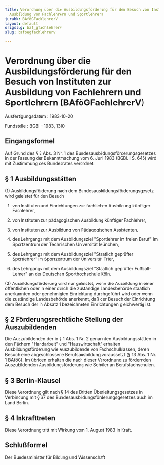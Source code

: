 ```yaml
---
Title: Verordnung über die Ausbildungsförderung für den Besuch von Instituten zur
  Ausbildung von Fachlehrern und Sportlehrern
jurabk: BAföGFachlehrerV
layout: default
origslug: baf_gfachlehrerv
slug: bafoegfachlehrerv

---
```


# Verordnung über die Ausbildungsförderung für den Besuch von Instituten zur Ausbildung von Fachlehrern und Sportlehrern (BAföGFachlehrerV)

Ausfertigungsdatum
:   1983-10-20

Fundstelle
:   BGBl I: 1983, 1310



## Eingangsformel

Auf Grund des § 2 Abs. 3 Nr. 1 des Bundesausbildungsförderungsgesetzes in der Fassung der Bekanntmachung vom 6. Juni 1983 (BGBl. I S. 645) wird mit Zustimmung des Bundesrates verordnet:


## § 1 Ausbildungsstätten

(1) Ausbildungsförderung nach dem Bundesausbildungsförderungsgesetz wird geleistet für den Besuch

1.  von Instituten und Einrichtungen zur fachlichen Ausbildung künftiger Fachlehrer,


2.  von Instituten zur pädagogischen Ausbildung künftiger Fachlehrer,


3.  von Instituten zur Ausbildung von Pädagogischen Assistenten,


4.  des Lehrgangs mit dem Ausbildungsziel "Sportlehrer im freien Beruf" im Sportzentrum der Technischen Universität München,


5.  des Lehrgangs mit dem Ausbildungsziel "Staatlich geprüfter Sportlehrer" im Sportzentrum der Universität Trier,


6.  des Lehrgangs mit dem Ausbildungsziel "Staatlich geprüfter Fußball-Lehrer" an der Deutschen Sporthochschule Köln.




(2) Ausbildungsförderung wird nur geleistet, wenn die Ausbildung in einer öffentlichen oder in einer durch die zuständige Landesbehörde staatlich anerkannten oder genehmigten Einrichtung durchgeführt wird oder wenn die zuständige Landesbehörde anerkennt, daß der Besuch der Einrichtung dem Besuch der in Absatz 1 bezeichneten Einrichtungen gleichwertig ist.


## § 2 Förderungsrechtliche Stellung der Auszubildenden

Die Auszubildenden der in § 1 Abs. 1 Nr. 2 genannten Ausbildungsstätten in den Fächern "Handarbeit" und "Hauswirtschaft" erhalten Ausbildungsförderung wie Auszubildende von Fachschulklassen, deren Besuch eine abgeschlossene Berufsausbildung voraussetzt (§ 13 Abs. 1 Nr. 1 BAföG). Im übrigen erhalten die nach dieser Verordnung zu fördernden Auszubildenden Ausbildungsförderung wie Schüler an Berufsfachschulen.


## § 3 Berlin-Klausel

Diese Verordnung gilt nach § 14 des Dritten Überleitungsgesetzes in Verbindung mit § 67 des Bundesausbildungsförderungsgesetzes auch im Land Berlin.


## § 4 Inkrafttreten

Diese  Verordnung tritt mit Wirkung vom 1. August 1983 in Kraft.


## Schlußformel

Der Bundesminister für Bildung und Wissenschaft

